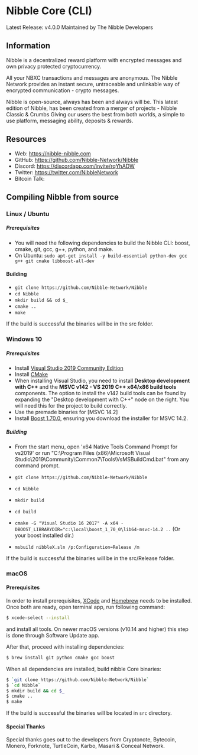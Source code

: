 # Nibble Core (CLI)
Latest Release: v4.0.0
Maintained by The Nibble Developers


## Information
Nibble is a decentralized reward platform with encrypted messages and own privacy protected cryptocurrency.

All your NBXC transactions and messages are anonymous. The Nibble Network provides an instant secure, untraceable and unlinkable way of encrypted communication - crypto messages.

Nibble is open-source, always has been and always will be. 
This latest edition of Nibble, has been created from a merger of projects - Nibble Classic & Crumbs
Giving our users the best from both worlds, a simple to use platform, messaging ability, deposits & rewards.

## Resources
- Web: https://nibble-nibble.com
- GitHub: https://github.com/Nibble-Network/Nibble
- Discord: https://discordapp.com/invite/rqYhADW
- Twitter: https://twitter.com/NibbleNetwork
- Bitcoin Talk: 


## Compiling Nibble from source

### Linux / Ubuntu

##### Prerequisites

- You will need the following dependencies to build the Nibble CLI: boost, cmake, git, gcc, g++, python, and make.
- On Ubuntu: `sudo apt-get install -y build-essential python-dev gcc g++ git cmake libboost-all-dev`

#### Building

- `git clone https://github.com/Nibble-Network/Nibble`
- `cd Nibble`
- `mkdir build && cd $_`
- `cmake ..`
- `make`

If the build is successful the binaries will be in the src folder.

### Windows 10

##### Prerequisites

- Install [Visual Studio 2019 Community Edition](https://visualstudio.microsoft.com/thank-you-downloading-visual-studio/?sku=Community&rel=16)
- Install [CMake](https://cmake.org/download/)
- When installing Visual Studio, you need to install **Desktop development with C++** and the **MSVC v142 - VS 2019 C++ x64/x86 build tools** components. The option to install the v142 build tools can be found by expanding the "Desktop development with C++" node on the right. You will need this for the project to build correctly.
- Use the premade binaries for [MSVC 14.2]
- Install [Boost 1.70.0](https://sourceforge.net/projects/boost/files/boost-binaries/1.70.0/boost_1_70_0-msvc-14.1-64.exe/download), ensuring you download the installer for MSVC 14.2.

##### Building

- From the start menu, open 'x64 Native Tools Command Prompt for vs2019' or run "C:\Program Files (x86)\Microsoft Visual Studio\2019\Community\Common7\Tools\VsMSBuildCmd.bat" from any command prompt.

- `git clone https://github.com/Nibble-Network/Nibble`
- `cd Nibble`
- `mkdir build`
- `cd build`
- `cmake -G "Visual Studio 16 2017" -A x64 -DBOOST_LIBRARYDIR="c:\local\boost_1_70_0\lib64-msvc-14.2 ..` (Or your boost installed dir.)
- `msbuild nibbleX.sln /p:Configuration=Release /m`

If the build is successful the binaries will be in the src/Release folder.

### macOS

#### Prerequisites

In order to install prerequisites, [XCode](https://developer.apple.com/xcode/) and [Homebrew](https://brew.sh/) needs to be installed.
Once both are ready, open terminal app, run following command:

```bash
$ xcode-select --install
```

and install all tools. On newer macOS versions (v10.14 and higher) this step is done through Software Update app.

After that, proceed with installing dependencies:

```bash
$ brew install git python cmake gcc boost
```

When all dependencies are installed, build nibble Core binaries:

```bash
$ `git clone https://github.com/Nibble-Network/Nibble`
$ `cd Nibble`
$ mkdir build && cd $_
$ cmake ..
$ make
```

If the build is successful the binaries will be located in `src` directory.

#### Special Thanks
Special thanks goes out to the developers from Cryptonote, Bytecoin, Monero, Forknote, TurtleCoin, Karbo, Masari & Conceal Network.
